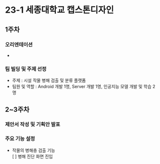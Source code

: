 # 23-1 세종대학교 캡스톤디자인

## 1주차
### 오리엔테이션
* 
### 팀 빌딩 및 주제 선정
* 주제 : 시설 작물 병해 검출 및 분류 플랫폼   
* 팀원 및 역할 : Android 개발 1명, Server 개발 1명, 인공지능 모델 개발 및 학습 2명   

## 2~3주차
### 제안서 작성 및 기획안 발표   

### 주요 기능 설정
* 작물의 병해충 검출 기능   
[ ] 병해 진단 화면 진입
